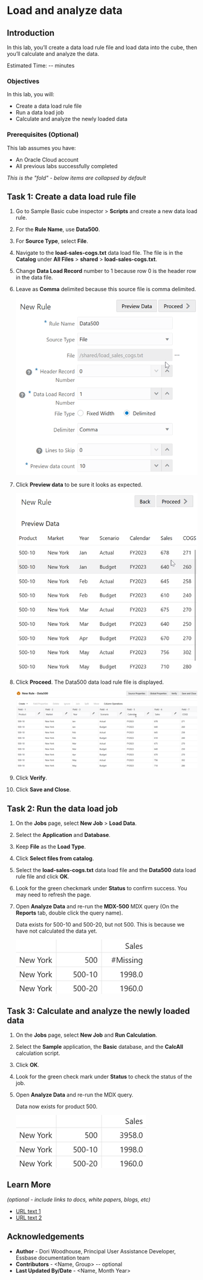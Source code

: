 # Load and analyze data

## Introduction

In this lab, you’ll create a data load rule file and load data into the cube, then you’ll calculate and analyze the data.

Estimated Time: -- minutes

### Objectives

In this lab, you will:

* Create a data load rule file
* Run a data load job
* Calculate and analyze the newly loaded data

### Prerequisites (Optional)

This lab assumes you have:

* An Oracle Cloud account
* All previous labs successfully completed

*This is the "fold" - below items are collapsed by default*

## Task 1: Create a data load rule file

1. Go to Sample Basic cube inspector > **Scripts** and create a new data load rule.

2. For the **Rule Name**, use **Data500**.

3. For **Source Type**, select **File**.

4. Navigate to the **load-sales-cogs.txt** data load file. The file is in the **Catalog** under **All Files** > **shared** > **load-sales-cogs.txt**.

5. Change **Data Load Record** number to 1 because row 0 is the header row in the data file.

6. Leave as **Comma** delimited because this source file is comma delimited.

    ![Image of the New Rule dialog box, with entries as described in the preceding steps.](images/new-data-load-rule.png)

7. Click **Preview data** to be sure it looks as expected.

    ![Image of Preview Data in the New Rule dialog box, showing columns for the 500-10 product group, New York, Year and Scenario members, with Sales and COGS columns containing numeric data values.](images/load-rule-preview-data.png)

8. Click **Proceed**. The Data500 data load rule file is displayed.

    ![Image of the Data500 data load rule file, with seven fields: Product, Market, Year, Scenario, Calendar, Sales, and COGS.](images/data500-rule.png)

8. Click **Verify**.

9. Click **Save and Close**.

## Task 2: Run the data load job

1. On the **Jobs** page, select **New Job** > **Load Data**.

2. Select the **Application** and **Database**.

3. Keep **File** as the **Load Type**.

4. Click **Select files from catalog**.

5. Select the **load-sales-cogs.txt** data load file and the **Data500** data load rule file and click **OK**.

6. Look for the green checkmark under **Status** to confirm success. You may need to refresh the page.

7. Open **Analyze Data** and re-run the **MDX-500** MDX query (On the **Reports** tab, double click the query name).

    Data exists for 500-10 and 500-20, but not 500. This is because we have not calculated the data yet.

    ![Image of an analyze data grid with existing data for 500-10 and 500-20 and #Missing for 500.](images/analyze-missing-500.png)

## Task 3: Calculate and analyze the newly loaded data

1. On the **Jobs** page, select **New Job** and **Run Calculation**.

2. Select the **Sample** application, the **Basic** database, and the **CalcAll** calculation script.

3. Click **OK**.

4. Look for the green check mark under **Status** to check the status of the job.

5. Open **Analyze Data** and re-run the MDX query.

    Data now exists for product 500.

    ![Image of an analyze data grid with existing data for 500-10, and 500-20, and for 500.](images/analyze-data-in-500.png)

## Learn More

*(optional - include links to docs, white papers, blogs, etc)*

* [URL text 1](http://docs.oracle.com)
* [URL text 2](http://docs.oracle.com)

## Acknowledgements

* **Author** - Dori Woodhouse, Principal User Assistance Developer, Essbase documentation team
* **Contributors** -  <Name, Group> -- optional
* **Last Updated By/Date** - <Name, Month Year>